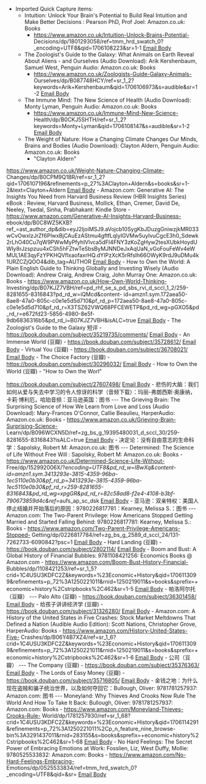 - Imported Quick Capture items:
    - Intuition: Unlock Your Brain's Potential to Build Real Intuition and Make Better Decisions : Pearson PhD, Prof Joel: Amazon.co.uk: Books
        - https://www.amazon.co.uk/Intuition-Unlock-Brains-Potential-
Decisions/dp/1801293058/ref=tmm_hrd_swatch_0?_encoding=UTF8&qid=1706108223&sr=1-1 [Email Body](https://files.todoist.com/uJEHfTkdtv15nv41Qguib-36YdElqLAzJp8XDG5kAgiAe5gIdUsyNr3eFKAWrtlY/by/21878347/as/file.html)
    - The Zoologist's Guide to the Galaxy: What Animals on Earth Reveal About Aliens - and Ourselves (Audio Download): Arik Kershenbaum, Samuel West, Penguin Audio: Amazon.co.uk: Books
        - https://www.amazon.co.uk/Zoologists-Guide-Galaxy-Animals-
Ourselves/dp/B087748HCY/ref=sr_1_2?keywords=Arik+Kershenbaum&qid=1706106973&s=audible&sr=1-2 [Email Body](https://files.todoist.com/xurCAiwxM-TzmCkjrNkZleK_ucYpfKDbui76OGUMhoJaVyeWNORR10tF9QhT8qYZ/by/21878347/as/file.html)
    - The Immune Mind: The New Science of Health (Audio Download): Monty Lyman, Penguin Audio: Amazon.co.uk: Books
        - https://www.amazon.co.uk/Immune-Mind-New-Science-
Health/dp/B0CKJ5SHTH/ref=sr_1_2?keywords=Monty+Lyman&qid=1706108147&s=audible&sr=1-2 [Email Body](https://files.todoist.com/IqFxNEsGOnlKs02AkflH_qNwRKN8l-ZSoouQy2WvXbfMA3mUBDKKmG9ARsJR688s/by/21878347/as/file.html)
    - The Weight of Nature: How a Changing Climate Changes Our Minds, Brains and Bodies (Audio Download): Clayton Aldern, Penguin Audio: Amazon.co.uk: Books
        - "Clayton Aldern"



https://www.amazon.co.uk/Weight-Nature-Changing-Climate-
Changes/dp/B0CPM9Q1BR/ref=sr_1_2?qid=1706107196&refinements=p_27%3AClayton+Aldern&s=books&sr=1-2&text=Clayton+Aldern [Email Body](https://files.todoist.com/_Q-v-iPf6-0i6nAzPliscWWo9EQZLb0fOXt_HKa2sQ0HqJ0f9UDzgWzq9CavYhtB/by/21878347/as/file.html)
    - Amazon.com: Generative AI: The Insights You Need from Harvard Business Review (HBR Insights Series) eBook : Review, Harvard Business, Mollick, Ethan, Cremer, David De, Neeley, Tsedal, Sinha, Prabhakant: Kindle Store
        - https://www.amazon.com/Generative-AI-Insights-Harvard-Business-
ebook/dp/B0C8WZ5KXB?ref_=ast_author_dp&dib=eyJ2IjoiMSJ9.aVojcb10SygKbJDuzgGniwzjkMR033wCvOwxlzJrZf6PlwxBjCAuEzAStmu4gftfLqIyIGVMw5uyIvuCgcE3h0_Sdewk2rLhO40Cu7qW9PWwMyPfyhIVlvca5dFI4FNY3zKoZgHyw2tesXUbkHoydUWIy8rJzspzuu4xCSh5hFZtwTeSbsByMJNNDeJxAqUaN_vGoFouFeWv4eWMUL1AE3qyFzYPKHQVflxaofaxrHQ.dYIPzXcK5rRfsIh66OWyK9rdJ9uDMu4k1URZCZjQOO4&dib_tag=AUTHOR [Email Body](https://files.todoist.com/gVlhoNdJf2bebpY8tCQzN78ggYobRWJts_7yrPa8TRGBYhi1MKswfUARA4mWqekl/by/21878347/as/file.html)
    - How to Own the World: A Plain English Guide to Thinking Globally and Investing Wisely (Audio Download): Andrew Craig, Andrew Craig, John Murray One: Amazon.co.uk: Books
        - https://www.amazon.co.uk/How-Own-World-Thinking-
Investing/dp/B07KJZ7VBH/ref=pd_rhf_se_s_pd_sbs_rvi_d_sccl_1_2/259-8281655-8316843?pd_rd_w=iQMcd&content-
id=amzn1.sym.172aea50-8ae8-47a0-805c-c0e1e5d5d710&pf_rd_p=172aea50-8ae8-47a0-805c-c0e1e5d5d710&pf_rd_r=X3TSZ62VWQ68PFCEWETP&pd_rd_wg=pGXO5&pd_rd_r=e672fd23-5856-4980-8e5f-9db6836316b5&pd_rd_i=B07KJZ7VBH&isALC=true [Email Body](https://files.todoist.com/BROlh6Oc0RDz5i9zpGNbDO3uqMrf8wSo-fh2ZIa-nnDuQG3q22Dh2vByf0aEyJYS/by/21878347/as/file.html)
    - The Zoologist's Guide to the Galaxy 短评
        - https://book.douban.com/subject/35219735/comments/ [Email Body](https://files.todoist.com/PSiaDNGkhnCDAo05xdKm8e_7mgchz5FOEiP8L3r6KTRFT1ocSEyG--VY-n5VbYvx/by/21878347/as/file.html)
    - An Immense World (豆瓣)
        - https://book.douban.com/subject/35728612/ [Email Body](https://files.todoist.com/dgHetSot6TOqgXydgSi-v9vNc5Qnl6qzqXj_Ha6oVwcJnbNqTdOEk2a3PGqSEqZh/by/21878347/as/file.html)
    - Virtual You (豆瓣)
        - https://book.douban.com/subject/36708021/ [Email Body](https://files.todoist.com/NKvcTwo0ZbGJcLATj0GPCEBlzGkHp0-sQe1VXT-spz15lspFxtoRnTART9ZJP5DU/by/21878347/as/file.html)
    - The Choice Factory (豆瓣)
        - https://book.douban.com/subject/30296032/ [Email Body](https://files.todoist.com/E7viMKxY3OfvosyKPZgNVY9zQnkx6ABhRb5u4TC5RQSpthqXTZ2KekvLFOImRarO/by/21878347/as/file.html)
    - How to Own the World (豆瓣)
        - "How to Own the Worl"



https://book.douban.com/subject/27607498/ [Email Body](https://files.todoist.com/a13AoBIwny9bo6dHNZDIZ0ucRohympw_Jj3HfKGEuijheb6z9zKpmlSQWrk_-dKG/by/21878347/as/file.html)
    - 悲伤的大脑：我们如何从爱与失去中学习的令人惊讶的科学（音频下载）：玛丽-弗朗西斯·奥康纳，卡莉·博利厄，哈珀音频：亚马逊英国：图书 --- The Grieving Brain: The Surprising Science of How We Learn from Love and Loss (Audio Download): Mary-Frances O'Connor, Callie Beaulieu, HarperAudio: Amazon.co.uk: Books
        - https://www.amazon.co.uk/Grieving-Brain-Surprising-Science-
Learn/dp/B096WCXN5D/ref=zg_bs_g_19395480031_d_sccl_30/259-8281655-8316843?isALC=true [Email Body](https://files.todoist.com/2oKlFLbXeRYTaHLvLj9AvLNvzqnkIGp_aghPNYB9GS_mcovLWTu0-1287IxJzrDd/by/21878347/as/file.html)
    - 决定论：没有自由意志的生命科学：Sapolsky, Robert M: Amazon.co.uk: 图书 --- Determined: The Science of Life Without Free Will : Sapolsky, Robert M: Amazon.co.uk: Books
        - https://www.amazon.co.uk/Determined-Science-Life-Without-
Free/dp/152992006X/?_encoding=UTF8&pd_rd_w=IBwXq&content-
id=amzn1.sym.3413293e-3815-4359-96ba-1ec5110e0b30&pf_rd_p=3413293e-3815-4359-96ba-1ec5110e0b30&pf_rd_r=259-8281655-8316843&pd_rd_wg=xpgGR&pd_rd_r=82c58ad8-f2e4-4108-b3bf-790673859d4c&ref_=aufs_ap_sc_dsk [Email Body](https://files.todoist.com/nTN2cFJ0v_apv7KAPoROYBlgoN1joskSiVVWxaUPPhX21-hYB4eu8vPhJurg4B3i/by/21878347/as/file.html)
    - 亚马逊：双亲特权：美国人停止结婚并开始落后的原因：9780226817781：Kearney, Melissa S.：图书 --- Amazon.com: The Two-Parent Privilege: How Americans Stopped Getting Married and Started Falling Behind: 9780226817781: Kearney, Melissa S.: Books
        - https://www.amazon.com/Two-Parent-Privilege-Americans-Stopped-
Getting/dp/0226817784/ref=zg_bs_g_2589_d_sccl_24/131-7262733-6090842?psc=1 [Email Body](https://files.todoist.com/xjgRatsCTl6eywwroUAc5d1MVT1_eAJGnBNOvQdtXhkaGlcYVqLh502zeU_Ob4XL/by/21878347/as/file.html)
    - Hard Landing (豆瓣)
        - https://book.douban.com/subject/2802114/ [Email Body](https://files.todoist.com/PckL5f2zy_27YPU0UEkfDDpnh3Gg7XZ0W_v2zYDEurIncuLr67t0sOS9QEPIZ8cp/by/21878347/as/file.html)
    - Boom and Bust: A Global History of Financial Bubbles: 9781108421256: Economics Books @ Amazon.com
        - https://www.amazon.com/Boom-Bust-History-Financial-
Bubbles/dp/1108421253/ref=sr_1_5?crid=1C4USU3KDFC2Z&keywords=%23Economic+History&qid=1706113099&refinements=p_72%3A1250221011&rnid=1250219011&s=books&sprefix=+economic+history%2Cstripbooks%2C462&sr=1-5 [Email Body](https://files.todoist.com/ycIwEWgimgusq1TgrqVdK_sFhbFiPkxA3EP3tVHmkxrU7SdojxMwfYO7i7MZlizG/by/21878347/as/file.html)
    - 帕洛阿尔托（豆瓣） --- Palo Alto (豆瓣)
        - https://book.douban.com/subject/36301458/ [Email Body](https://files.todoist.com/k6JZyoUxrR0_4903SK0LMxOF8qAEbXHV5D54uUL3kvYpd9lTg7XAYcxzY5Eg2pcT/by/21878347/as/file.html)
    - 给孩子讲讲经济学 (豆瓣)
        - https://book.douban.com/subject/31326280/ [Email Body](https://files.todoist.com/KeJUDcQpaguzBKspulGFzVobqvHG8jAxQ7pFPlFO1hzGhaAPT_WORJl6tsWBJjQx/by/21878347/as/file.html)
    - Amazon.com: A History of the United States in Five Crashes: Stock Market Meltdowns That Defined a Nation (Audible Audio Edition): Scott Nations, Christopher Grove, HarperAudio: Books
        - https://www.amazon.com/History-United-States-Five-
Crashes/dp/B06Y4B7XZ4/ref=sr_1_6?crid=1C4USU3KDFC2Z&keywords=%23Economic+History&qid=1706113099&refinements=p_72%3A1250221011&rnid=1250219011&s=books&sprefix=+economic+history%2Cstripbooks%2C462&sr=1-6 [Email Body](https://files.todoist.com/zFslA0BSdUPKBHr1-__ssgUncZ5waHCn2Pvp5Luiz6YjnpwYdJ3sk2kaXHzQpBm7/by/21878347/as/file.html)
    - 公司（豆瓣） --- The Company (豆瓣)
        - https://book.douban.com/subject/35376363/ [Email Body](https://files.todoist.com/2TwbIAFAT9GcuclkqAxLa1QGkCj119JwxsEz9vJbNMWcgMthlOVcMEyg_05at1GX/by/21878347/as/file.html)
    - The Lords of Easy Money (豆瓣)
        - https://book.douban.com/subject/35716805/ [Email Body](https://files.todoist.com/Ry4lcyi6LSiPyMa_OHxUOuZeWJ7T8EmtlfHg8aj-JvnSLFkcokJzdtAtCcw5IBKp/by/21878347/as/file.html)
    - 金钱之地：为什么现在盗贼和骗子统治世界，以及如何夺回它：Bullough, Oliver: 9781781257937: Amazon.com: 图书 --- Moneyland: Why Thieves And Crooks Now Rule The World And How To Take It Back: Bullough, Oliver: 9781781257937: Amazon.com: Books
        - https://www.amazon.com/Moneyland-Thieves-Crooks-Rule-
World/dp/1781257930/ref=sr_1_68?crid=1C4USU3KDFC2Z&keywords=%23Economic+History&qid=1706114291&refinements=p_72%3A1250221011%2Cp_n_feature_nine_browse-
bin%3A3291437011&rnid=283155&s=books&sprefix=+economic+history%2Cstripbooks%2C462&sr=1-68 [Email Body](https://files.todoist.com/XtiE8im5pvBW0Pb2OASVhCE8mFfOmFMjm0J7fIRx7JqGT2oh1zKCX0os51ukXl6-/by/21878347/as/file.html)
    - No Hard Feelings: The Secret Power of Embracing Emotions at Work: Fosslien, Liz, West Duffy, Mollie: 9780525533832: Amazon.com: Books
        - https://www.amazon.com/No-Hard-Feelings-Embracing-
Emotions/dp/0525533834/ref=tmm_hrd_swatch_0?_encoding=UTF8&qid=&sr= [Email Body](https://files.todoist.com/-zqg7i_aT-ivi8_88hkAswhQxyxYrKlb6HnRcCDXUefM34qhTyPsUvbQeUadTCp3/by/21878347/as/file.html)
